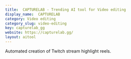 ```yaml
---
title:  CAPTURELAB - Trending AI tool for Video editing
display_name:  CAPTURELAB
category: Video editing
category_slug: video-editing
key: capturelab_gg
website: https://capturelab.gg/
layout: aitool
---
```


Automated creation of Twitch stream highlight reels.
